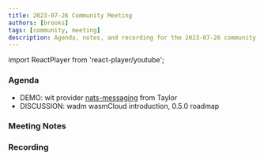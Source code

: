 ```yaml
---
title: 2023-07-26 Community Meeting
authors: [brooks]
tags: [community, meeting]
description: Agenda, notes, and recording for the 2023-07-26 community meeting
---
```


import ReactPlayer from 'react-player/youtube';

### Agenda

- DEMO: wit provider [nats-messaging](https://github.com/thomastaylor312/nats-messaging-wit) from Taylor 
- DISCUSSION: wadm wasmCloud introduction, 0.5.0 roadmap

<!--truncate-->

### Meeting Notes

### Recording

<ReactPlayer url='https://www.youtube.com/watch?v=b-B0XDJhs8U' controls />
